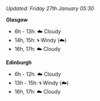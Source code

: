 *Updated: Friday 27th January 05:30*

**Glasgow**

* 6h - 13h: :cloud: Cloudy
* 14h, 15h: :cyclone: Windy (:cloud:)
* 16h, 17h: :cloud: Cloudy

**Edinburgh**

* 6h - 12h: :cloud: Cloudy
* 13h - 15h: :cyclone: Windy (:cloud:)
* 16h, 17h: :cloud: Cloudy
